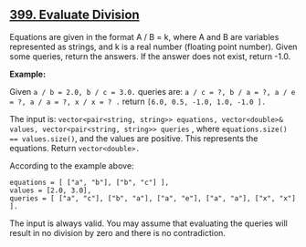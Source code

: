 ## [399. Evaluate Division](https://leetcode.com/problems/evaluate-division/)

Equations are given in the format A / B = k, where A and B are variables represented as strings, and k is a real number (floating point number). Given some queries, return the answers. If the answer does not exist, return -1.0.

**Example:**

Given `a / b = 2.0, b / c = 3.0.`
queries are: `a / c = ?, b / a = ?, a / e = ?, a / a = ?, x / x = ? .`
return `[6.0, 0.5, -1.0, 1.0, -1.0 ].`

The input is: `vector<pair<string, string>> equations, vector<double>& values, vector<pair<string, string>> queries` , where `equations.size() == values.size()`, and the values are positive. This represents the equations. Return `vector<double>.`

According to the example above:

```
equations = [ ["a", "b"], ["b", "c"] ],
values = [2.0, 3.0],
queries = [ ["a", "c"], ["b", "a"], ["a", "e"], ["a", "a"], ["x", "x"] ].
```

The input is always valid. You may assume that evaluating the queries will result in no division by zero and there is no contradiction.
